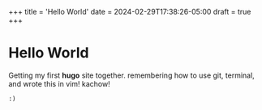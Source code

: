 +++
title = 'Hello World'
date = 2024-02-29T17:38:26-05:00
draft = true
+++

# Hello World
Getting my first **hugo** site together. remembering how to use git, terminal, and wrote this in vim! kachow!

`:)`
